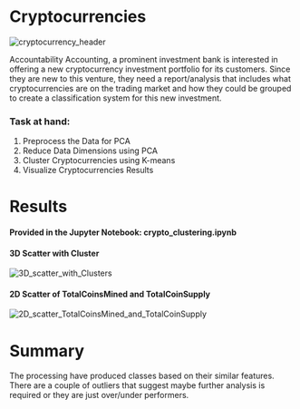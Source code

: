 # Cryptocurrencies
![cryptocurrency_header](https://user-images.githubusercontent.com/78666055/124388273-3f57b700-dcb0-11eb-8dbb-d4442bee1813.png)

Accountability Accounting, a prominent investment bank is interested in offering a new cryptocurrency investment portfolio for its customers. Since they are new to this venture, they need a report/analysis that includes what cryptocurrencies are on the trading market and how they could be grouped to create a classification system for this new investment.

### Task at hand:

1.	Preprocess the Data for PCA
2.	Reduce Data Dimensions using PCA
3.	Cluster Cryptocurrencies using K-means
4.	Visualize Cryptocurrencies Results

# Results

#### Provided in the Jupyter Notebook: crypto_clustering.ipynb

#### 3D Scatter with Cluster
![3D_scatter_with_Clusters](https://user-images.githubusercontent.com/78666055/124388249-19caad80-dcb0-11eb-9715-f88c455368d6.png)

#### 2D Scatter of TotalCoinsMined and TotalCoinSupply
![2D_scatter_TotalCoinsMined_and_TotalCoinSupply](https://user-images.githubusercontent.com/78666055/124388251-1e8f6180-dcb0-11eb-80a7-60cb9be05ed8.png)


# Summary

The processing have produced classes based on their similar features. There are a couple of outliers that suggest maybe further analysis is required or they are just over/under performers.

